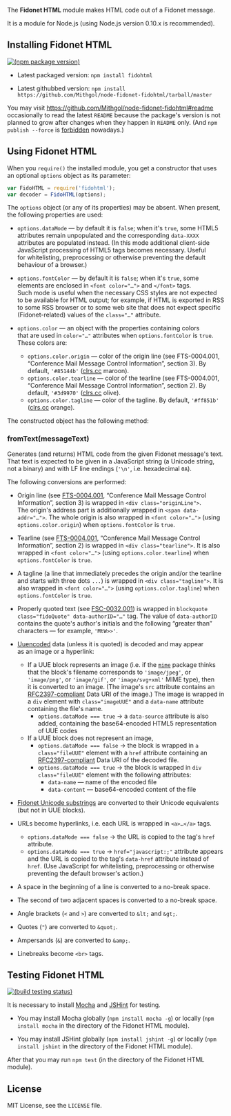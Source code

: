 The **Fidonet HTML** module makes HTML code out of a Fidonet message.

It is a module for Node.js (using Node.js version 0.10.x is recommended).

## Installing Fidonet HTML

[![(npm package version)](https://nodei.co/npm/fidohtml.png?downloads=true&downloadRank=true)](https://npmjs.org/package/fidohtml)

* Latest packaged version: `npm install fidohtml`

* Latest githubbed version: `npm install https://github.com/Mithgol/node-fidonet-fidohtml/tarball/master`

You may visit https://github.com/Mithgol/node-fidonet-fidohtml#readme occasionally to read the latest `README` because the package's version is not planned to grow after changes when they happen in `README` only. (And `npm publish --force` is [forbidden](http://blog.npmjs.org/post/77758351673/no-more-npm-publish-f) nowadays.)

## Using Fidonet HTML

When you `require()` the installed module, you get a constructor that uses an optional `options` object as its parameter:

```js
var FidoHTML = require('fidohtml');
var decoder = FidoHTML(options);
```

The `options` object (or any of its properties) may be absent. When present, the following properties are used:

* `options.dataMode` — by default it is `false`; when it's `true`, some HTML5 attributes remain unpopulated and the corresponding `data-XXXX` attributes are populated instead. (In this mode additional client-side JavaScript processing of HTML5 tags becomes necessary. Useful for whitelisting, preprocessing or otherwise preventing the default behaviour of a browser.)

* `options.fontColor` — by default it is `false`; when it's `true`, some elements are enclosed in `<font color="…">` and `</font>` tags. Such mode is useful when the necessary CSS styles are not expected to be available for HTML output; for example, if HTML is exported in RSS to some RSS browser or to some web site that does not expect specific (Fidonet-related) values of the `class="…"` attribute.

* `options.color` — an object with the properties containing colors that are used in `color="…"` attributes when `options.fontColor` is `true`. These colors are:
   * `options.color.origin` — color of the origin line (see FTS-0004.001, “Conference Mail Message Control Information”, section 3). By default, `'#85144b'` ([clrs.cc](http://clrs.cc/) maroon).
   * `options.color.tearline` — color of the tearline (see FTS-0004.001, “Conference Mail Message Control Information”, section 2). By default, `'#3d9970'` ([clrs.cc](http://clrs.cc/) olive).
   * `options.color.tagline` — color of the tagline. By default, `'#ff851b'` ([clrs.cc](http://clrs.cc/) orange).

The constructed object has the following method:

### fromText(messageText)

Generates (and returns) HTML code from the given Fidonet message's text. That text is expected to be given in a JavaScript string (a Unicode string, not a binary) and with LF line endings (`'\n'`, i.e. hexadecimal `0A`).

The following conversions are performed:

* Origin line (see [FTS-0004.001](http://ftsc.org/docs/fts-0004.001), “Conference Mail Message Control Information”, section 3) is wrapped in `<div class="originLine">`. The origin's address part is additionally wrapped in `<span data-addr="…">`. The whole origin is also wrapped in `<font color="…">` (using `options.color.origin`) when `options.fontColor` is `true`.

* Tearline (see [FTS-0004.001](http://ftsc.org/docs/fts-0004.001), “Conference Mail Message Control Information”, section 2) is wrapped in `<div class="tearline">`. It is also wrapped in `<font color="…">` (using `options.color.tearline`) when `options.fontColor` is `true`.

* A tagline (a line that immediately precedes the origin and/or the tearline and starts with three dots `...`) is wrapped in `<div class="tagline">`. It is also wrapped in `<font color="…">` (using `options.color.tagline`) when `options.fontColor` is `true`.

* Properly quoted text (see [FSC-0032.001](http://ftsc.org/docs/fsc-0032.001)) is wrapped in `blockquote class="fidoQuote" data-authorID="…"` tag. The value of `data-authorID` contains the quote's author's initials and the following “greater than” characters — for example, `'MtW>>'`.

* [Uuencoded](https://en.wikipedia.org/wiki/Uuencoding) data (unless it is quoted) is decoded and may appear as an image or a hyperlink:
   * If a UUE block represents an image (i.e. if the [`mime`](https://www.npmjs.org/package/mime) package thinks that the block's filename corresponds to `'image/jpeg'`, or `'image/png'`, or `'image/gif'`, or `'image/svg+xml'` MIME type), then it is converted to an image. (The image's `src` attribute contains an [RFC2397-compliant](http://tools.ietf.org/html/rfc2397) Data URI of the image.) The image is wrapped in a `div` element with `class="imageUUE"` and a `data-name` attribute containing the file's name.
      * `options.dataMode === true` → a `data-source` attribute is also added, containing the base64-encoded HTML5 representation of UUE codes
   * If a UUE block does not represent an image,
      * `options.dataMode === false` → the block is wrapped in `a class="fileUUE"` element with a `href` attribute containing an [RFC2397-compliant](http://tools.ietf.org/html/rfc2397) Data URI of the decoded file.
      * `options.dataMode === true` → the block is wrapped in `div class="fileUUE"` element with the following attributes:
         * `data-name` — name of the encoded file
         * `data-content` — base64-encoded content of the file

* [Fidonet Unicode substrings](https://github.com/Mithgol/fiunis) are converted to their Unicode equivalents (but not in UUE blocks).

* URLs become hyperlinks, i.e. each URL is wrapped in `<a>…</a>` tags.
   * `options.dataMode === false` → the URL is copied to the tag's `href` attribute.
   * `options.dataMode === true` → `href="javascript:;"` attribute appears and the URL is copied to the tag's `data-href` attribute instead of `href`. (Use JavaScript for whitelisting, preprocessing or otherwise preventing the default browser's action.)

* A space in the beginning of a line is converted to a no-break space.

* The second of two adjacent spaces is converted to a no-break space.

* Angle brackets (`<` and `>`) are converted to `&lt;` and `&gt;`.

* Quotes (`"`) are converted to `&quot;`.

* Ampersands (`&`) are converted to `&amp;`.

* Linebreaks become `<br>` tags.

## Testing Fidonet HTML

[![(build testing status)](https://travis-ci.org/Mithgol/node-fidonet-fidohtml.svg?branch=master)](https://travis-ci.org/Mithgol/node-fidonet-fidohtml)

It is necessary to install [Mocha](http://visionmedia.github.io/mocha/) and [JSHint](http://jshint.com/) for testing.

* You may install Mocha globally (`npm install mocha -g`) or locally (`npm install mocha` in the directory of the Fidonet HTML module).

* You may install JSHint globally (`npm install jshint -g`) or locally (`npm install jshint` in the directory of the Fidonet HTML module).

After that you may run `npm test` (in the directory of the Fidonet HTML module).

## License

MIT License, see the `LICENSE` file.